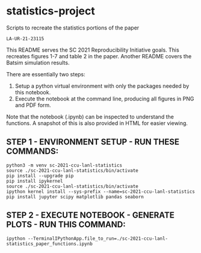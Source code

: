 # statistics-project
Scripts to recreate the statistics portions of the paper

`LA-UR-21-23115`

This README serves the SC 2021 Reproducibility Initiative goals.
This recreates figures 1-7 and table 2 in the paper.  Another
README covers the Batsim simulation results.

There are essentially two steps:
1. Setup a python virtual environment with only the packages needed by this notebook.
2. Execute the notebook at the command line, producing all figures in PNG and PDF form.

Note that the notebook (.ipynb) can be inspected to understand
the functions.  A snapshot of this is also provided in HTML for
easier viewing.

## STEP 1 - ENVIRONMENT SETUP - RUN THESE COMMANDS:
```
python3 -m venv sc-2021-ccu-lanl-statistics
source ./sc-2021-ccu-lanl-statistics/bin/activate
pip install --upgrade pip
pip install ipykernel
source ./sc-2021-ccu-lanl-statistics/bin/activate
ipython kernel install --sys-prefix --name=sc-2021-ccu-lanl-statistics
pip install jupyter scipy matplotlib pandas seaborn
```

## STEP 2 - EXECUTE NOTEBOOK - GENERATE PLOTS - RUN THIS COMMAND:
```
ipython --TerminalIPythonApp.file_to_run=./sc-2021-ccu-lanl-statistics_paper_functions.ipynb
```
